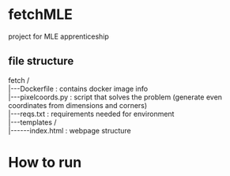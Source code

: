 # fetchMLE
project for MLE apprenticeship

## file structure
fetch /  
|---Dockerfile : contains docker image info  
|---pixelcoords.py : script that solves the problem (generate even coordinates from dimensions and corners)  
|---reqs.txt : requirements needed for environment  
|---templates /  
|------index.html : webpage structure  

# How to run

